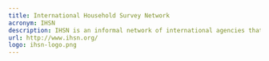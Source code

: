 ```yaml
---
title: International Household Survey Network
acronym: IHSN
description: IHSN is an informal network of international agencies that operates solely on the basis of voluntary contributions—in kind or in cash—from its members. Information available includes survey catalog, survey related methodological guidelines and softwares.
url: http://www.ihsn.org/
logo: ihsn-logo.png
---
```


